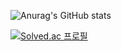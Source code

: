 ![Anurag's GitHub stats](https://github-readme-stats.vercel.app/api?username=delphox60&show_icons=true&theme=radical)

[![Solved.ac
프로필](http://mazassumnida.wtf/api/generate_badge?boj=kb28)](https://solved.ac/kb28)

